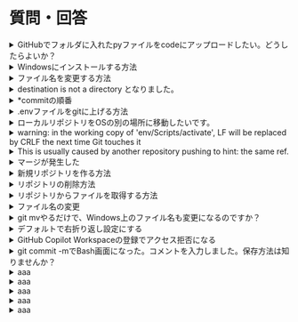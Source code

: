 # 質問・回答

<details><summary>GitHubでフォルダに入れたpyファイルをcodeにアップロードしたい。どうしたらよいか？</summary>

## Q.
- GitHubでフォルダに入れたpyファイルをcodeにアップロードしたい。どうしたらよいか？

## A.
- GitHubにフォルダとその中の`.py`ファイルをアップロードする手順は以下の通りです：

### 1. リポジトリを作成する
1. GitHubのアカウントにログインします。
2. リポジトリを作成します。GitHubのトップページから「New repository」をクリックし、リポジトリ名や説明を入力して「Create repository」をクリックします。

### 2. リポジトリをローカルにクローンする
1. 作成したリポジトリのページに移動し、「Code」ボタンをクリックしてURLをコピーします。
2. ローカルのコマンドライン（ターミナルやコマンドプロンプト）を開き、以下のコマンドを入力してリポジトリをクローンします：

    ```sh
    git clone https://github.com/username/repository.git
    ```
    `username`と`repository`はあなたのGitHubユーザー名とリポジトリ名に置き換えてください。

### 3. フォルダとファイルをコピーする
1. ローカルのクローンされたリポジトリのディレクトリに移動します：

    ```sh
    cd repository
    ```
    `repository`はあなたのリポジトリ名に置き換えてください。

2. アップロードしたいフォルダとその中の`.py`ファイルを、このディレクトリにコピーします。

### 4. ファイルをGitに追加してコミットする
1. フォルダとファイルをGitに追加します：

    ```sh
    git add .
    ```

2. 変更をコミットします：

    ```sh
    git commit -m "Add folder and .py files"
    ```

### 5. 変更をリモートリポジトリにプッシュする
1. リモートリポジトリに変更をプッシュします：

    ```sh
    git push origin main
    ```
    `main`はデフォルトブランチ名です。ブランチ名が異なる場合は、それに合わせてください。

これで、フォルダとその中の`.py`ファイルがGitHubリポジトリにアップロードされます。何か他にお手伝いできることがあれば教えてくださいね！


</details>

<details><summary>Windowsにインストールする方法</summary>

## Q.
- gitをWindowsにインストールしたい。wingetで可能ですか？

## A.
- はい、WindowsでGitをインストールするために`winget`を使用することができます。以下の手順に従ってインストールできます：

### 1. wingetをインストールする
まず、`winget`がインストールされていない場合は、以下のコマンドを実行してインストールします：

```sh
winget install winget-cli
```

### 2. Gitをインストールする
次に、以下のコマンドを実行してGitをインストールします：

```sh
winget install --id Git.Git -e --source winget
```

これでGitがインストールされます。

### 3. Gitの設定
Gitがインストールされたら、Gitの設定を行います。Gitの初回起動時に、ユーザー名とメールアドレスを設定するプロンプトが表示されます。これに従って設定を完了します。

これでGitがWindowsにインストールされました。他に知りたいことやサポートが必要なことがあれば、どうぞ教えてくださいね！


</details>

<details><summary>ファイル名を変更する方法</summary>

## Q.
- gitでファイル名を変更したい。どうすればいいか？

## A.
- Gitでファイル名を変更するには、以下の手順を実行します：

### 1. ファイル名の変更
コマンドライン（ターミナルやコマンドプロンプト）を開き、Gitリポジトリのディレクトリに移動します。次に、以下のコマンドを実行してファイル名を変更します：

```sh
git mv 旧ファイル名 新ファイル名
```

例えば、`old_filename.py`を`new_filename.py`に変更する場合：

```sh
git mv old_filename.py new_filename.py
```

### 2. 変更をステージングする
次に、ファイル名の変更をステージング（インデックスに追加）します：

```sh
git add .
```

### 3. 変更をコミットする
ファイル名の変更をコミットします：

```sh
git commit -m "Rename file from old_filename.py to new_filename.py"
```

### 4. 変更をリモートリポジトリにプッシュする
最後に、変更をリモートリポジトリにプッシュします：

```sh
git push origin ブランチ名
```

例えば、`main`ブランチにプッシュする場合：

```sh
git push origin main
```

これで、Gitでファイル名を変更し、リモートリポジトリに反映することができます。何か他にお手伝いできることがあれば教えてくださいね！

</details>

<details><summary>destination is not a directory となりました。</summary>

## Q.
- gitで以下のコマンド実行で、destination is not a directory となりました。なぜですか？git mv FAQ OpenSSLで実験.md FAQ_OpenSSLで実験.md

## A.
- `destination is not a directory`というエラーメッセージは、移動先として指定したパスがディレクトリではないことを意味します。指定された新しい名前に問題がある可能性があります。

エラーメッセージの原因はいくつか考えられます：
1. **スペースの扱い**: ファイル名にスペースが含まれている場合、そのままでは正しく解釈されないことがあります。この場合、スペースをエスケープする必要があります。
    ```sh
    git mv FAQ\ OpenSSLで実験.md FAQ_OpenSSLで実験.md
    ```
    または、クォートで囲む方法もあります。
    ```sh
    git mv "FAQ OpenSSLで実験.md" "FAQ_OpenSSLで実験.md"
    ```

2. **ファイル名の確認**: 現在のディレクトリに`FAQ OpenSSLで実験.md`というファイルが存在するか確認してください。

3. **目的のパスが存在しない**: 移動先のディレクトリが正しく指定されていない可能性があります。新しいファイル名が意図している通りか確認してください。

修正したコマンドを以下のように試してください：

```sh
git mv "FAQ OpenSSLで実験.md" "FAQ_OpenSSLで実験.md"
```

これで問題が解決するはずです。何か他に質問やサポートが必要なことがあれば教えてくださいね！

</details>

<details><summary>*commitの順番</summary>

## Q.
- ファイル名変更の場合

## A.
1. git mv "old_filename.md" "new_filename.md"
2. git add .
3. git commit -m "Rename file from old_filename.py to new_filename.py"
4. git push origin main

</details>

<details><summary>.envファイルをgitに上げる方法</summary>

## Q.
- .envファイルをgitに上げるにはどうしたらいいですか？ignore

## A.
- 一般的に、`.env`ファイルは機密情報（APIキーやデータベースのクレデンシャルなど）を含むため、`.gitignore`ファイルを使ってGitリポジトリにコミットされないようにするのが推奨されています。ただし、どうしても`.env`ファイルをGitに含める必要がある場合は、以下の手順を実行します。

### `.gitignore`に`.env`を含めない方法
1. **`.gitignore`ファイルの編集**: `.gitignore`ファイルを開き、`.env`に関するエントリがないことを確認します。

    ```sh
    cat .gitignore
    ```

    もし以下のような行が含まれている場合、削除またはコメントアウトします：

    ```plaintext
    .env
    ```

### `.env`ファイルをGitに追加してコミットする
1. **`.env`ファイルを追加する**: `.env`ファイルをGitのステージングエリアに追加します。

    ```sh
    git add .env
    ```

2. **変更をコミットする**: 変更をコミットします。

    ```sh
    git commit -m "Add .env file"
    ```

3. **リモートリポジトリにプッシュする**: 変更をリモートリポジトリにプッシュします。

    ```sh
    git push origin ブランチ名
    ```

例えば、`main`ブランチにプッシュする場合：

```sh
git push origin main
```

### 注意点
機密情報を含む`.env`ファイルをリポジトリに含める場合、そのリポジトリがパブリックでないことを確認してください。パブリックリポジトリに機密情報を含むファイルをプッシュすると、セキュリティリスクが高まります。そのため、必要に応じて環境変数管理ツールや秘密管理サービスを使用することを検討してください。

他に質問やサポートが必要なことがあれば、教えてくださいね！

</details>

<details><summary>ローカルリポジトリをOSの別の場所に移動したいです。</summary>

## Q.
- gitのローカルリポジトリをOSの別の場所に移動したいです。どうコマンドを入力すればいいですか？教えてください。
(移動前)C:\Users\tensy\OneDrive\ドキュメント\okuma\お弁当注文システム\my_package\Obento-Test
(移動後)C:\Obento-Test

## A.
- もちろんです。以下の手順に従って、Gitリポジトリを移動することができます。

1. **現在のリポジトリをコピーします。** Windowsのエクスプローラーを使って、リポジトリフォルダを新しい場所にコピーします。
2. **コピーしたフォルダの中に移動します。** コマンドプロンプトまたはターミナルを開き、新しい場所にコピーしたリポジトリフォルダに移動します。

```bash
cd C:\Obento-Test
```

3. **Gitの設定を確認します。** 正しいパスを指定しているか確認します。

```bash
git remote -v
```

4. **Gitの設定を更新します。** 必要であれば、リモートリポジトリのURLを更新します。

```bash
git remote set-url origin <new-url>
```

移動はこれで完了です。念のために、リポジトリが正常に動作するかどうか確認することをお勧めします。問題があれば教えてくださいね！ 😊

</details>

<details><summary>warning: in the working copy of 'env/Scripts/activate', LF will be replaced by CRLF the next time Git touches it</summary>

## Q.
- git add . で以下の警告が出ました。どう対処すればよいですか？warning: in the working copy of 'env/Scripts/activate', LF will be replaced by CRLF the next time Git touches it

## A.
- この警告は、Gitが改行コードの違いを検出したことを示しています。具体的には、環境によってはLF（Line Feed）改行をCRLF（Carriage Return + Line Feed）改行に変換することがあります。以下の方法で対応できます。

### 方法1: `.gitattributes` ファイルを設定する
`.gitattributes` ファイルをプロジェクトのルートに作成し、改行コードの取り扱いを設定します。

```bash
# .gitattributes
* text=auto
```

これにより、Gitが自動的に適切な改行コードを設定します。

### 方法2: Gitの設定を変更する
Gitの設定で改行コードの変換を明示的に指定できます。

```bash
# CRLFからLFへの変換を無効化
git config --global core.autocrlf false

# CRLFからLFへの変換を有効化（Windows向け）
git config --global core.autocrlf true

# 自動変換（OSに依存）
git config --global core.autocrlf input
```

### 方法3: ファイルを手動で修正する
特定のファイルのみ対応する場合は、以下のように手動でファイルを修正します。

```bash
# 特定のファイルを指定して変換
git add --renormalize env/Scripts/activate
```

どの方法も効果的ですが、プロジェクト全体で統一した方法を選ぶと良いでしょう。試してみて、うまくいかない場合はお知らせくださいね。😊

他にも質問があれば、どうぞお知らせください！

</details>

<details><summary>This is usually caused by another repository pushing to hint: the same ref.</summary>

## Q.
- This is usually caused by another repository pushing to hint: the same ref.
- を解除する方法はどうすればよいですか？確かに前のローカルリポジトリと紐づけられていると考えられます。

## A.
- `git pull` と `git push` に関連する問題は、多くの場合、ローカルリポジトリとリモートリポジトリの間で同期が取れていないことが原因です。以下の手順で問題を解決できます。

### 手順1: リモートリポジトリから最新の変更を取得
まず、リモートリポジトリの最新の変更をローカルリポジトリに取得します。

```bash
git pull origin main
```

### 手順2: 競合がある場合の手動解決
もし競合が発生した場合、手動で解決します。競合が発生したファイルを編集し、競合を解消します。競合を解消したら、以下のコマンドで変更をステージングします。

```bash
git add <conflicted-files>
```

### 手順3: 競合解消後のコミット
競合を解消した後、コミットを作成します。

```bash
git commit
```

### 手順4: リモートリポジトリに再度プッシュ
リモートリポジトリに変更をプッシュします。

```bash
git push origin main
```

これで、リモートリポジトリとローカルリポジトリが同期されるはずです。

### 強制プッシュ（最終手段）
もし他の方法がうまくいかない場合、強制プッシュを使うこともできますが、これは他の開発者の作業に影響を与える可能性があるため、慎重に行ってください。

```bash
git push --force origin main
```

これで問題が解決することを願っています。何か他にお手伝いできることがあれば、いつでも教えてくださいね！😊

プロジェクトが順調に進むことを願っています。🚀

</details>

<details><summary>マージが発生した</summary>

## Q.
- このメッセージになりました。どうすれば競合を修正して、この画面を終了できますか？
- Merge branch 'main' of https://github.com/Kei-Okuma1216/Obento-Test # Please enter a commit message to explain why this merge is necessary, # especially if it merges an updated upstream into a topic branch. # # Lines starting with '#' will be ignored, and an empty message aborts # the commit.

## A.
- このメッセージが表示されるのは、マージが発生した際にGitが自動でマージコミットメッセージを作成するためです。この画面を終了するには、以下の手順を実行します。

1. **マージメッセージの編集**：
    - 画面に表示されているメッセージの上部に、適切なマージメッセージを入力します。例えば、「Resolved merge conflicts」といった内容です。

2. **ファイルの保存と終了**：
    - エディタがVimの場合：
        1. エディタでメッセージを編集した後、`Esc`キーを押してノーマルモードに戻ります。
        2. `:wq` と入力してエンターキーを押すと、ファイルが保存されエディタが終了します。
    - エディタがNanoの場合：
        1. エディタでメッセージを編集した後、`Ctrl` + `O` でファイルを保存し、`Ctrl` + `X` でエディタを終了します。

3. **マージの完了**：
    - エディタを終了すると、Gitはマージプロセスを完了します。

以下が手順の具体例です：

```bash
# 例：Vimの場合
1. マージメッセージを編集
2. Escキーを押す
3. :wqと入力してエンター

# 例：Nanoの場合
1. マージメッセージを編集
2. Ctrl + Oで保存
3. Ctrl + Xで終了
```

これでマージが完了し、画面が終了するはずです。もし他に問題が発生したり、質問があれば、いつでも教えてくださいね！😊

引き続きプロジェクトがスムーズに進むことを願っています。🚀


</details>

<details><summary>新規リポジトリを作る方法</summary>

## Q.
- gitコマンドで新規リポジトリを作る方法を教えて下さい。

## A.
- Gitで新規リポジトリを作成するには、以下の手順に従ってください。

1. **ディレクトリを作成**:
   新しいプロジェクトのためのディレクトリ（フォルダー）を作成します。
   ```bash
   mkdir 新規リポジトリ名
   cd 新規リポジトリ名
   ```

2. **Gitリポジトリの初期化**:
   作成したディレクトリ内で以下のコマンドを実行してGitリポジトリを初期化します。
   ```bash
   git init
   ```

3. **ファイルの追加**:
   プロジェクトのファイルをディレクトリ内に追加し、以下のコマンドでGitに追加します。
   ```bash
   git add ファイル名
   ```
   すべてのファイルを追加する場合は、以下のコマンドを使用します。
   ```bash
   git add .
   ```

4. **最初のコミット**:
   ファイルを追加したら、以下のコマンドで最初のコミットを行います。
   ```bash
   git commit -m "最初のコミットメッセージ"
   ```

これで新しいGitリポジトリが作成され、初期設定が完了しました。😊

他にもご質問があれば、どうぞお知らせください！

</details>

<details><summary>リポジトリの削除方法</summary>

## Q.
- githubでリポジトリの削除方法を教えてください。

## A.
- GitHubでリポジトリを削除する方法は以下の通りです：

1. **GitHubアカウントにログイン**します。
2. **「Repositories」**タブをクリックし、削除したいリポジトリを選択します。
3. リポジトリのページに移動し、**「Settings」**タブをクリックします。
4. ページを下にスクロールし、**「Danger Zone」**セクションを見つけます。
5. **「Delete this repository」**をクリックします。
6. 表示される警告メッセージを読み、削除したいリポジトリの名前を入力します。
7. **「I understand the consequences, delete this repository」**をクリックします。

これでリポジトリが削除されます。一度削除すると復元できないので、慎重に行ってください。

何か他にお手伝いできることがあれば、教えてくださいね！


</details>

<details><summary>リポジトリからファイルを取得する方法</summary>

## Q.
- git　リポジトリからファイルを取得する方法を教えてください。

## A.
- Gitリポジトリからファイルを取得するためには、次の手順を実行します：

1. **Gitリポジトリのクローンを作成**:
    ```
    git clone https://github.com/username/repository.git
    ```
    これにより、指定したリポジトリがローカルマシンに複製されます。

2. **リポジトリディレクトリに移動**:
    ```
    cd repository
    ```

3. **ファイルを取得**:
    必要なファイルを確認し、ローカルマシン上で利用できます。たとえば、`main.c`というファイルを開く場合は、通常の方法でテキストエディタなどを使ってファイルを開きます。

これで、指定したリポジトリのファイルを取得して利用することができます。必要に応じて他のGitコマンドを使用して、ファイルの変更や更新を行うことができます。

他にご質問やお手伝いがあれば教えてくださいね！

</details>

<details><summary>ファイル名の変更</summary>

## Q.
- git でファイルのリネームをしたいです。Windows11にあるファイル名を変更してgitコマンドを実行する必要がありますか？

## A.
- `git`を使ってファイルの名前を変更する場合、ファイル名を変更するために`git mv`コマンドを使用するのが一般的です。これにより、Gitの履歴も正しく反映されるため、手動でファイル名を変更してからGitコマンドを実行する必要はありません。

以下の手順で行えます：

1. コマンドプロンプトまたはターミナルを開き、リポジトリのディレクトリに移動します。
2. 次のコマンドを実行してファイル名を変更します。

```bash
git mv old_filename new_filename
```

例えば、`example.txt`というファイルを`new_example.txt`にリネームする場合は次のようにします：

```bash
git mv example.txt new_example.txt
```

3. その後、変更をコミットします：

```bash
git commit -m "Rename file from example.txt to new_example.txt"
```

これでファイルの名前が変更され、Gitの履歴にも正しく記録されます。

もし、手動でファイル名を変更してしまった場合でも問題はありませんが、その場合は次のコマンドを使用して変更をステージする必要があります：

```bash
git add -A
git commit -m "Manually renamed file"
```

以上です。何か他に疑問や質問があれば、どうぞご遠慮なく教えてくださいね。😊


</details>

<details><summary>git mvやるだけで、Windows上のファイル名も変更になるのですか？</summary>

## Q.
- git mvやるだけで、Windows上のファイル名も変更になるのですか？

## A.
- その通りです！`git mv`コマンドを実行すると、Gitはファイルを新しい名前に変更し、その変更をステージします。これは、Windows上のファイルシステムでも同様にファイル名が変更されることを意味します。つまり、`git mv old_filename new_filename`とするだけで、ファイル名はWindows上でも適切に変更されます。

実際に手動でファイル名を変更する必要はなく、`git mv`コマンドを使用することで一貫してファイルの追跡と名前変更が行われます。

これで不明点が解消されると嬉しいです。😊 何か他にお手伝いできることがあれば教えてくださいね。

</details>

<details><summary>デフォルトで右折り返し設定にする</summary>

## Q.
- visualstudiocodeでデフォルトで右折り返し設定できませんか？毎回Ctrl＋Zするのが面倒なのです。

## A.
- おっしゃる通りです。`"workbench.panel.defaultLocation": "right"`の設定は、Visual Studio Codeのパネルの位置を右側に変更するものです。右折り返し（コード折り返し）の設定ではありません。

右折り返しの設定をデフォルトにするには、以下の設定を追加する必要があります：

```json
"editor.wordWrap": "on"
```

この設定を追加することで、コードが自動的に右折り返しになります。設定を保存したら、Visual Studio Codeを再起動して変更を適用してください。

他にも何かお手伝いできることがあれば、教えてくださいね！


</details>

<details><summary>GitHub Copilot Workspaceの登録でアクセス拒否になる</summary>

## Q.
- アカウント権限の確認: GitHub Copilot Workspaceへのアクセス権が付与されているか確認してください。これには、アカウント設定でアクセス権を確認するか、管理者に問い合わせて確認することが含まれます。 これはどこで確認すればよいですか？

## A.
- GitHub Copilot Workspaceへのアクセス権の確認は、以下の手順で行えます：

1. **GitHubの設定ページにアクセス**:
   - GitHubにサインインし、右上のプロフィールアイコンをクリックして「Settings（設定）」を選択します。

2. **Copilotの設定を確認**:
   - 設定ページの左側メニューで「Copilot」を選択します。
   - ここで「Copilot for Workspaces（ワークスペース用Copilot）」の設定を確認します。アクセス権が付与されているか、設定が有効になっているかを確認してください。

3. **ワークスペースの管理者に問い合わせる**:
   - あなたがメンバーとして参加しているワークスペースの管理者に問い合わせて、アクセス権が付与されているかどうかを確認してもらうことも重要です。管理者がアクセス権を設定している場合があります。

これらの手順を試して、アクセス権の確認を行ってください。もし問題が解決しない場合は、GitHubサポートに問い合わせてさらに詳しい情報を得ることができます。何か他にもお手伝いできることがあれば教えてください！😊

</details>

<details><summary>git commit -mでBash画面になった。コメントを入力しました。保存方法は知りませんか？</summary>

## Q.
git commit -mでBash画面になった。コメントを入力しました。保存方法は知りませんか？

## A.
確かに、Gitのコミットメッセージ編集をBashで行うとき、少し戸惑うことがありますね。以下の手順で保存と終了ができますよ：

1. コメントを入力後、 `ESC` キーを押してコマンドモードに切り替えます。
2. その後、 `:wq` と入力してEnterキーを押します。

これでメッセージが保存され、エディターが終了します。お試しください。😊

他にも質問があれば、気軽にどうぞ！

</details>

<details><summary>aaa</summary>

## Q.


## A.


</details>

<details><summary>aaa</summary>

## Q.


## A.


</details>

<details><summary>aaa</summary>

## Q.


## A.


</details>

<details><summary>aaa</summary>

## Q.


## A.


</details>

<details><summary>aaa</summary>

## Q.


## A.


</details>
